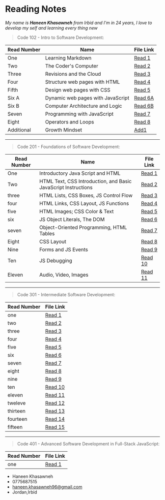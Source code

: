  # Reading Notes

*My name is **Haneen Khasawneh** from Irbid and I'm in 24 years, I love to develop my self and learning every thing new*


> Code 102 - Intro to Software Development:

Read Number | Name | File Link
------------ | ------------- | -------------
One | Learning Markdown | [Read 1](https://github.com/HaneenKh88/reading-note/blob/main/First-Read.md)
Two | The Coder's Computer | [Read 2](https://github.com/HaneenKh88/reading-note/blob/main/Second-Read.md)
Three | Revisions and the Cloud | [Read 3](https://github.com/HaneenKh88/reading-note/blob/main/Third-Read.md)
Four | Structure web pages with HTML | [Read 4](https://github.com/HaneenKh88/reading-note/blob/main/Fourth-Read.md)
Fifth | Design web pages with CSS | [Read 5](https://github.com/HaneenKh88/reading-note/blob/main/Read_5.md)
Six A | Dynamic web pages with JavaScript |[Read 6A](https://github.com/HaneenKh88/reading-note/blob/main/Read_6a.md)
Six B | Computer Architecture and Logic | [Read 6B](https://github.com/HaneenKh88/reading-note/blob/main/Read_6b.md)
Seven | Programming with JavaScript | [Read 7](https://github.com/HaneenKh88/reading-note/blob/main/Read_7.md)
Eight | Operators and Loops | [Read 8](https://github.com/HaneenKh88/reading-note/blob/main/Read_8.md)
Additional | Growth Mindset | [Add1](https://github.com/HaneenKh88/reading-note/blob/main/Mindset.md)

*************************************************

> Code 201 - Foundations of Software Development: 

Read Number | Name | File Link
------------ | ------------- | -------------
One | Introductory Java Script and HTML | [Read 1](https://github.com/HaneenKh88/reading-note/blob/main/Read1.md) 
Two | HTML Text, CSS Introduction, and Basic JavaScript Instructions | [Read 2](https://github.com/HaneenKh88/reading-note/blob/main/Read2.md)
three | HTML Lists, CSS Boxes, JS Control Flow | [Read 3](https://github.com/HaneenKh88/reading-note/blob/main/Read3.md)
four | HTML Links, CSS Layout, JS Functions | [Read 4](https://github.com/HaneenKh88/reading-note/blob/main/Read4.md)
five | HTML Images; CSS Color & Text | [Read 5](https://github.com/HaneenKh88/reading-note/blob/main/Read5.md)
six | JS Object Literals, The DOM | [Read 6](https://github.com/HaneenKh88/reading-note/blob/main/Read6.md)
seven | Object-Oriented Programming, HTML Tables | [Read 7](https://github.com/HaneenKh88/reading-note/blob/main/Read7)
Eight | CSS Layout | [Read 8](https://github.com/HaneenKh88/reading-note/blob/main/Read8)
Nine | Forms and JS Events | [Read 9](https://github.com/HaneenKh88/reading-note/blob/main/Read9)
Ten | JS Debugging | [Read 10](https://github.com/HaneenKh88/reading-note/blob/main/Read10)
Eleven | Audio, Video, Images | [Read 11](https://github.com/HaneenKh88/reading-note/blob/main/Read11)

*****************************************************

> Code 301 - Intermediate Software Development:

Read Number | File Link
------------ | -------------
one |  [Read 1](https://github.com/HaneenKh88/reading-note/blob/main/301Read1.md)
two |  [Read 2](https://github.com/HaneenKh88/reading-note/blob/main/301Read1.md)
three |  [Read 3](https://github.com/HaneenKh88/reading-note/blob/main/301Read1.md)
four |  [Read 4](https://github.com/HaneenKh88/reading-note/blob/main/301Read1.md)
five |  [Read 5](https://github.com/HaneenKh88/reading-note/blob/main/301Read1.md)
six |  [Read 6](https://github.com/HaneenKh88/reading-note/blob/main/301Read1.md)
seven |  [Read 7](https://github.com/HaneenKh88/reading-note/blob/main/301Read1.md)
eight |  [Read 8](https://github.com/HaneenKh88/reading-note/blob/main/301Read1.md)
nine |  [Read 9](https://github.com/HaneenKh88/reading-note/blob/main/301Read1.md)
ten |  [Read 10](https://github.com/HaneenKh88/reading-note/blob/main/301Read1.md)
eleven |  [Read 11](https://github.com/HaneenKh88/reading-note/blob/main/301Read1.md)
tweleve |  [Read 12](https://github.com/HaneenKh88/reading-note/blob/main/301Read1.md)
thirteen |  [Read 13](https://github.com/HaneenKh88/reading-note/blob/main/301Read1.md)
fourteen |  [Read 14](https://github.com/HaneenKh88/reading-note/blob/main/301Read1.md)
fifteen |  [Read 15](https://github.com/HaneenKh88/reading-note/blob/main/301Read1.md)

*****************************************************

> Code 401 - Advanced Software Development in Full-Stack JavaScript:

Read Number | File Link
------------ | -------------
one |  [Read 1](https://github.com/HaneenKh88/reading-note/blob/main/301Read1.md)


* Haneen Khasawneh 
* 0775687515
* haneen.khasawneh96@gmail.com
* Jordan,Irbid
